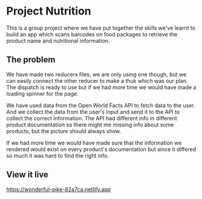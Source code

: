 # Project Nutrition

This is a group project where we have put together the skills we've learnt to build an app which scans barcodes on food packages to retrieve the product name and nutritional information. 

## The problem

We have made two reducers files, we are only using one though, but we can easily connect the other reducer to make a thuk which was our plan. The dispatch is ready to use but if we had more time we would have made a loading spinner for the page. 

We have used data from the Open World Facts API to fetch data to the user. And we collect the data from the user's input and send it to the API to collect the correct information. The API had different info in different product documentation so there might me missing info about some products, but the picture should always show. 


If we had more time we would have made sure that the information we rendered would exist on every product's documentation but since it differed so much it was hard to find the right info. 

## View it live

https://wonderful-pike-82a7ca.netlify.app 
